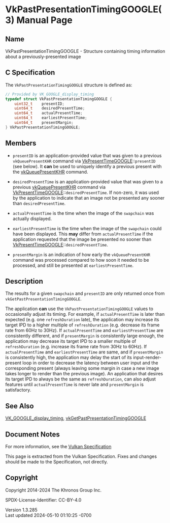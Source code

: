 # VkPastPresentationTimingGOOGLE(3) Manual Page

## Name

VkPastPresentationTimingGOOGLE - Structure containing timing information
about a previously-presented image



## <a href="#_c_specification" class="anchor"></a>C Specification

The `VkPastPresentationTimingGOOGLE` structure is defined as:

``` c
// Provided by VK_GOOGLE_display_timing
typedef struct VkPastPresentationTimingGOOGLE {
    uint32_t    presentID;
    uint64_t    desiredPresentTime;
    uint64_t    actualPresentTime;
    uint64_t    earliestPresentTime;
    uint64_t    presentMargin;
} VkPastPresentationTimingGOOGLE;
```

## <a href="#_members" class="anchor"></a>Members

- `presentID` is an application-provided value that was given to a
  previous `vkQueuePresentKHR` command via
  [VkPresentTimeGOOGLE](https://registry.khronos.org/vulkan/specs/1.3-extensions/man/html/VkPresentTimeGOOGLE.html)::`presentID` (see
  below). It **can** be used to uniquely identify a previous present
  with the [vkQueuePresentKHR](https://registry.khronos.org/vulkan/specs/1.3-extensions/man/html/vkQueuePresentKHR.html) command.

- `desiredPresentTime` is an application-provided value that was given
  to a previous [vkQueuePresentKHR](https://registry.khronos.org/vulkan/specs/1.3-extensions/man/html/vkQueuePresentKHR.html) command via
  [VkPresentTimeGOOGLE](https://registry.khronos.org/vulkan/specs/1.3-extensions/man/html/VkPresentTimeGOOGLE.html)::`desiredPresentTime`.
  If non-zero, it was used by the application to indicate that an image
  not be presented any sooner than `desiredPresentTime`.

- `actualPresentTime` is the time when the image of the `swapchain` was
  actually displayed.

- `earliestPresentTime` is the time when the image of the `swapchain`
  could have been displayed. This **may** differ from
  `actualPresentTime` if the application requested that the image be
  presented no sooner than
  [VkPresentTimeGOOGLE](https://registry.khronos.org/vulkan/specs/1.3-extensions/man/html/VkPresentTimeGOOGLE.html)::`desiredPresentTime`.

- `presentMargin` is an indication of how early the `vkQueuePresentKHR`
  command was processed compared to how soon it needed to be processed,
  and still be presented at `earliestPresentTime`.

## <a href="#_description" class="anchor"></a>Description

The results for a given `swapchain` and `presentID` are only returned
once from `vkGetPastPresentationTimingGOOGLE`.

The application **can** use the `VkPastPresentationTimingGOOGLE` values
to occasionally adjust its timing. For example, if `actualPresentTime`
is later than expected (e.g. one `refreshDuration` late), the
application may increase its target IPD to a higher multiple of
`refreshDuration` (e.g. decrease its frame rate from 60Hz to 30Hz). If
`actualPresentTime` and `earliestPresentTime` are consistently
different, and if `presentMargin` is consistently large enough, the
application may decrease its target IPD to a smaller multiple of
`refreshDuration` (e.g. increase its frame rate from 30Hz to 60Hz). If
`actualPresentTime` and `earliestPresentTime` are same, and if
`presentMargin` is consistently high, the application may delay the
start of its input-render-present loop in order to decrease the latency
between user input and the corresponding present (always leaving some
margin in case a new image takes longer to render than the previous
image). An application that desires its target IPD to always be the same
as `refreshDuration`, can also adjust features until `actualPresentTime`
is never late and `presentMargin` is satisfactory.

## <a href="#_see_also" class="anchor"></a>See Also

[VK_GOOGLE_display_timing](https://registry.khronos.org/vulkan/specs/1.3-extensions/man/html/VK_GOOGLE_display_timing.html),
[vkGetPastPresentationTimingGOOGLE](https://registry.khronos.org/vulkan/specs/1.3-extensions/man/html/vkGetPastPresentationTimingGOOGLE.html)

## <a href="#_document_notes" class="anchor"></a>Document Notes

For more information, see the <a
href="https://registry.khronos.org/vulkan/specs/1.3-extensions/html/vkspec.html#VkPastPresentationTimingGOOGLE"
target="_blank" rel="noopener">Vulkan Specification</a>

This page is extracted from the Vulkan Specification. Fixes and changes
should be made to the Specification, not directly.

## <a href="#_copyright" class="anchor"></a>Copyright

Copyright 2014-2024 The Khronos Group Inc.

SPDX-License-Identifier: CC-BY-4.0

Version 1.3.285  
Last updated 2024-05-10 01:10:25 -0700
